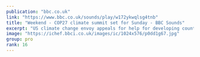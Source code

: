 ```yaml
---
publication: "bbc.co.uk"
link: "https://www.bbc.co.uk/sounds/play/w172ykwqlsg4tnb"
title: "Weekend - COP27 climate summit set for Sunday - BBC Sounds"
excerpt: "US climate change envoy appeals for help for developing countries to reduce fossil fuels"
image: "https://ichef.bbci.co.uk/images/ic/1024x576/p0dd1g67.jpg"
group: pro
rank: 16
---
```

